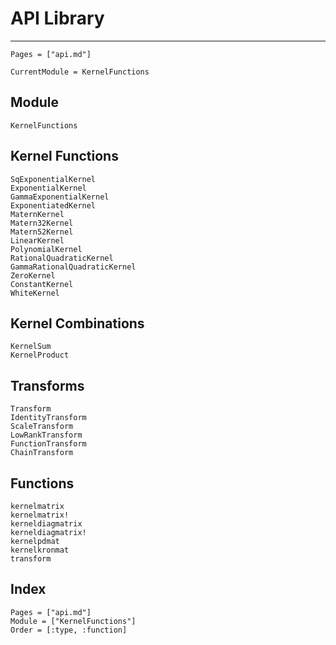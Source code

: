 # API Library

---
```@contents
Pages = ["api.md"]
```

```@meta
CurrentModule = KernelFunctions
```

## Module
```@docs
KernelFunctions
```

## Kernel Functions

```@docs
SqExponentialKernel
ExponentialKernel
GammaExponentialKernel
ExponentiatedKernel
MaternKernel
Matern32Kernel
Matern52Kernel
LinearKernel
PolynomialKernel
RationalQuadraticKernel
GammaRationalQuadraticKernel
ZeroKernel
ConstantKernel
WhiteKernel
```

## Kernel Combinations

```@docs
KernelSum
KernelProduct
```

## Transforms

```@docs
Transform
IdentityTransform
ScaleTransform
LowRankTransform
FunctionTransform
ChainTransform
```

## Functions

```@docs
kernelmatrix
kernelmatrix!
kerneldiagmatrix
kerneldiagmatrix!
kernelpdmat
kernelkronmat
transform
```


## Index

```@index
Pages = ["api.md"]
Module = ["KernelFunctions"]
Order = [:type, :function]
```
